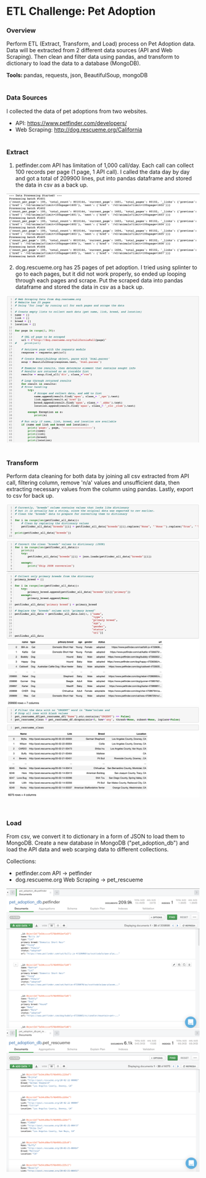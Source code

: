 # ETL Challenge: Pet Adoption

### Overview

Perform ETL (Extract, Transform, and Load) process on Pet Adoption data. Data will be extracted from 2 different data sources (API and Web Scraping). Then clean and filter data using pandas, and transform to dictionary to load the data to a database (MongoDB).

<b>Tools: </b> pandas, requests, json, BeautifulSoup, mongoDB
<br><br>
### Data Sources

I collected the data of pet adoptions from two websites.

- API: https://www.petfinder.com/developers/
- Web Scraping: http://dog.rescueme.org/California
<br><br>

### Extract

1. petfinder.com API has limitation of 1,000 call/day. Each call can collect 100 records per page (1 page, 1 API call). I called the data day by day and got a total of 209900 lines, put into pandas dataframe and stored the data in csv as a back up.

![petfinder_api_call](screenshots/petfinder_api_call.png)


2. dog.rescueme.org has 25 pages of pet adoption. I tried using splinter to go to each pages, but it did not work properly, so ended up looping through each pages and scrape. Put the scraped data into pandas dataframe and stored the data in csv as a back up.

![rescueme_scrape](screenshots/rescueme_scrape.png)
<br><br>

### Transform

Perform data cleaning for both data by joining all csv extracted from API call, filtering column, remove 'n/a' values and unsufficient data, then extracting necessary values from the column using pandas. Lastly, export to csv for back up.

![data_cleaning_1](screenshots/data_cleaning_1.png)
![data_cleaning_2](screenshots/data_cleaning_2.png)
![data_cleaning_3](screenshots/data_cleaning_3.png)
![data_cleaning_4](screenshots/data_cleaning_4.png)

<br>

### Load

From csv, we convert it to dictionary in a form of JSON to load them to MongoDB.
Create a new database in MongoDB ("pet_adoption_db") and load the API data and web scarping data to different collections.

Collections:
- petfinder.com API -> petfinder
- dog.rescueme.org Web Scraping -> pet_rescueme

![database_petfinder_data](screenshots/database_petfinder.png)
![database_rescueme_data](screenshots/database_rescueme.png)